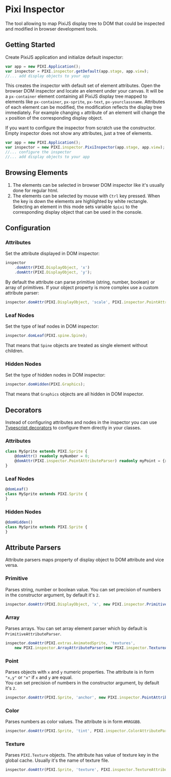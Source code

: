 # Pixi Inspector

The tool allowing to map PixiJS display tree to DOM that could be
inspected and modified in browser development tools.

## Getting Started

Create PixiJS application and initialize default inspector:
```javascript
var app = new PIXI.Application();
var inspector = PIXI.inspector.getDefault(app.stage, app.view);
//... add display objects to your app
```

This creates the inspector with default set of element attributes.
Open the browser DOM inspector and locate an element under your canvas.
It will be a `px-container` element containing all PixiJS display tree mapped to elements
like `px-container`, `px-sprite`, `px-text`, `px-yourclassname`.
Attributes of each element can be modified, the modification reflects the display tree immediately.
For example changing `x` attribute of an element will change the `x` position of the corresponding
display object.

If you want to configure the inspector from scratch use the constructor.
Empty inspector does not show any attributes, just a tree of elements. 
```javascript
var app = new PIXI.Application();
var inspector = new PIXI.inspector.PixiInspector(app.stage, app.view);
//... configure the inspector
//... add display objects to your app
```

## Browsing Elements

1. The elements can be selected in browser DOM inspector like it's usually done for regular html.
2. The elements can be selected by mouse with `Ctrl` key pressed. When the key is down the elements
are highlighted by white rectangle. Selecting an element in this mode sets variable `$pixi`
to the corresponding display object that can be used in the console.

## Configuration

### Attributes
Set the attribute displayed in DOM inspector: 
```javascript
inspector
    .domAttr(PIXI.DisplayObject, 'x')
    .domAttr(PIXI.DisplayObject, 'y');
```
By default the attribute can parse primitive (string, number, boolean) or array of primitives.
If your object property is more complex use a custom attribute parser:
```javascript
inspector.domAttr(PIXI.DisplayObject, 'scale', PIXI.inspector.PointAttributeParser);
```

### Leaf Nodes
Set the type of leaf nodes in DOM inspector: 
```javascript
inspector.domLeaf(PIXI.spine.Spine);
```
That means that `Spine` objects are treated as single element without children.

### Hidden Nodes
Set the type of hidden nodes in DOM inspector:
```javascript
inspector.domHidden(PIXI.Graphics);
```
That means that `Graphics` objects are all hidden in DOM inspector.

## Decorators
Instead of configuring attributes and nodes in the inspector you can use
[Typescript decorators](https://www.typescriptlang.org/docs/handbook/decorators.html)
to configure them directly in your classes.

### Attributes
```typescript
class MySprite extends PIXI.Sprite {
    @domAttr() readonly myNumber = 0;
    @domAttr(PIXI.inspector.PointAttributeParser) readonly myPoint = {x:0, y:0};
}
```

### Leaf Nodes
```typescript
@domLeaf()
class MySprite extends PIXI.Sprite {
}
```

### Hidden Nodes
```typescript
@domHidden()
class MySprite extends PIXI.Sprite {
}
```

## Attribute Parsers
Attribute parsers maps property of display object to DOM attribute and vice versa.
### Primitive
Parses string, number or boolean value.
You can set precision of numbers in the constructor argument, by default it's `2`.
```javascript
inspector.domAttr(PIXI.DisplayObject, 'x', new PIXI.inspector.PrimitiveAttributeParser(3));
```
### Array
Parses arrays. You can set array element parser which by default is `PrimitiveAttributeParser`.
```javascript
inspector.domAttr(PIXI.extras.AnimatedSprite, 'textures',
    new PIXI.inspector.ArrayAttributeParser(new PIXI.inspector.TextureAttributeParser()));
```
### Point
Parses objects with `x` and `y` numeric properties.
The attribute is in form `"x,y"` or `"x"` if `x` and `y` are equal.  
You can set precision of numbers in the constructor argument, by default it's `2`.
```javascript
inspector.domAttr(PIXI.Sprite, 'anchor', new PIXI.inspector.PointAttributeParser(3));
```
### Color
Parses numbers as color values. The attribute is in form `#RRGGBB`.
```javascript
inspector.domAttr(PIXI.Sprite, 'tint', PIXI.inspector.ColorAttributeParser);
```
### Texture
Parses `PIXI.Texture` objects. The attribute has value of texture key in the global cache.
Usually it's the name of texture file.
```javascript
inspector.domAttr(PIXI.Sprite, 'texture', PIXI.inspector.TextureAttributeParser);
```
